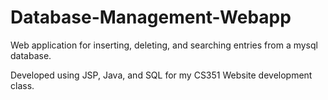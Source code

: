 # Database-Management-Webapp

Web application for inserting, deleting, and searching entries from a mysql database.

Developed using JSP, Java, and SQL for my CS351 Website development class. 
